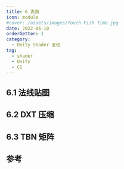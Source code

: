 ```yaml
---
title: 6 表面
icon: module
#cover: /assets/images/Touch Fish Time.jpg
date: 2022-06-10
orderGetter: 1
category:
  - Unity Shader 圣经
tag:
  - shader
  - Unity
  - CG
---
```


<!-- more -->

## 6.1 法线贴图

## 6.2 DXT 压缩

## 6.3 TBN 矩阵

## 参考
[^1]: [Mesh - Tangents - Unity 脚本 API](https://docs.unity.cn/cn/2022.1/ScriptReference/Mesh-tangents.html)